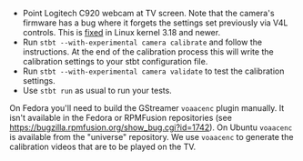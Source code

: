 * Point Logitech C920 webcam at TV screen. Note that the camera's firmware has
  a bug where it forgets the settings set previously via V4L controls. This is
  [fixed](https://git.kernel.org/cgit/linux/kernel/git/next/linux-next.git/log/?qt=grep&q=uvcvideo%3A+Work+around+buggy+Logitech+C920+firmware)
  in Linux kernel 3.18 and newer.
* Run `stbt --with-experimental camera calibrate` and follow the instructions.
  At the end of the calibration process this will write the calibration
  settings to your stbt configuration file.
* Run `stbt --with-experimental camera validate` to test the calibration
  settings.
* Use `stbt run` as usual to run your tests.

On Fedora you'll need to build the GStreamer `voaacenc` plugin manually. It
isn't available in the Fedora or RPMFusion repositories (see
<https://bugzilla.rpmfusion.org/show_bug.cgi?id=1742>). On Ubuntu `voaacenc` is
available from the "universe" repository. We use `voaacenc` to generate the
calibration videos that are to be played on the TV.

